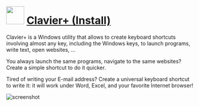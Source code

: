﻿# <img src="https://cdn.jsdelivr.net/gh/chtof/chocolatey-packages/automatic/clavier-plus.install/clavier-plus.install.png" width="48" height="48"/> [Clavier+ (Install)](https://chocolatey.org/packages/clavier-plus.install)

Clavier+ is a Windows utility that allows to create keyboard shortcuts involving almost any key, including the Windows keys, to launch programs, write text, open websites, ...

You always launch the same programs, navigate to the same websites? Create a simple shortcut to do it quicker.

Tired of writing your E-mail address? Create a universal keyboard shortcut to write it: it will work under Word, Excel, and your favorite Internet browser!

![screenshot](https://cdn.jsdelivr.net/gh/chtof/chocolatey-packages/automatic/clavier-plus.install/screenshot.png)